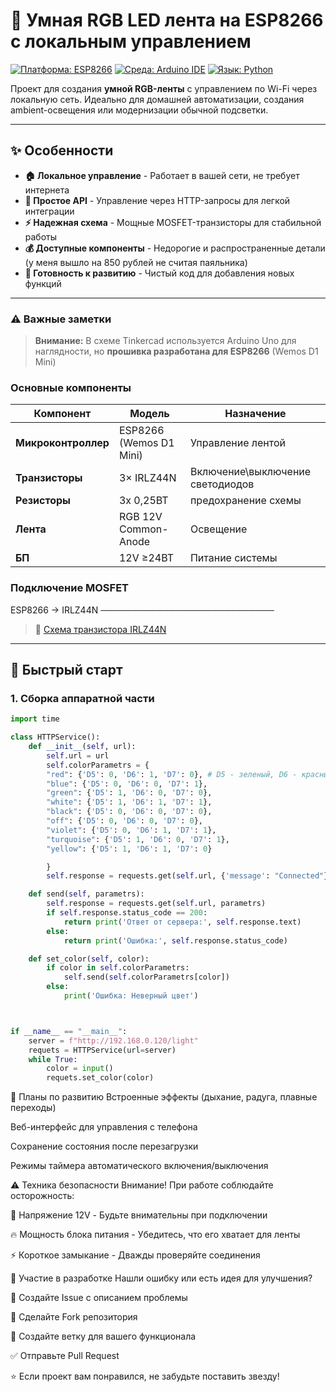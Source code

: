 # 🧠 Умная RGB LED лента на ESP8266 с локальным управлением

[![Платформа: ESP8266](https://img.shields.io/badge/Platform-ESP8266-orange.svg)](https://www.espressif.com/en/products/socs/esp8266)
[![Среда: Arduino IDE](https://img.shields.io/badge/Framework-Arduino%20IDE-blue.svg)](https://www.arduino.cc/en/software)
[![Язык: Python](https://img.shields.io/badge/Client-Python-green.svg)](https://www.python.org/)

Проект для создания **умной RGB-ленты** с управлением по Wi-Fi через локальную сеть. Идеально для домашней автоматизации, создания ambient-освещения или модернизации обычной подсветки.

---

## ✨ **Особенности**

*   **🏠 Локальное управление** - Работает в вашей сети, не требует интернета
*   **🔌 Простое API** - Управление через HTTP-запросы для легкой интеграции
*   **⚡ Надежная схема** - Мощные MOSFET-транзисторы для стабильной работы
*   **💰 Доступные компоненты** - Недорогие и распространенные детали (у меня вышло на 850 рублей не считая паяльника)
*   **🚀 Готовность к развитию** - Чистый код для добавления новых функций

---

### ⚠️ **Важные заметки**

> **Внимание:** В схеме Tinkercad используется Arduino Uno для наглядности, но **прошивка разработана для ESP8266** (Wemos D1 Mini)

### **Основные компоненты**
| Компонент | Модель | Назначение |
|-----------|--------|------------|
| **Микроконтроллер** | ESP8266 (Wemos D1 Mini) | Управление лентой |
| **Транзисторы** | 3× IRLZ44N | Включение\выключение светодиодов |
|**Резисторы**| 3х 0,25ВТ | предохранение схемы |
| **Лента** | RGB 12V Common-Anode | Освещение |
| **БП** | 12V ≥24ВТ | Питание системы |

### **Подключение MOSFET**
ESP8266 → IRLZ44N
────────────────────────────


> 🔗 [Схема транзистора IRLZ44N](https://hilelectronic.com/wp-content/uploads/2024/03/IRFZ44N-1.jpg.webp)

---

## 🚀 **Быстрый старт**

### 1. **Сборка аппаратной части**
```py
import time

class HTTPService():
    def __init__(self, url):
        self.url = url
        self.colorParametrs = {
        "red": {'D5': 0, 'D6': 1, 'D7': 0}, # D5 - зеленый, D6 - красный, D7 - синий
        "blue": {'D5': 0, 'D6': 0, 'D7': 1},
        "green": {'D5': 1, 'D6': 0, 'D7': 0},
        "white": {'D5': 1, 'D6': 1, 'D7': 1},
        "black": {'D5': 0, 'D6': 0, 'D7': 0},
        "off": {'D5': 0, 'D6': 0, 'D7': 0},
        "violet": {'D5': 0, 'D6': 1, 'D7': 1},
        "turquoise": {'D5': 1, 'D6': 0, 'D7': 1},
        "yellow": {'D5': 1, 'D6': 1, 'D7': 0}

        }
        self.response = requests.get(self.url, {'message': "Connected"})

    def send(self, parametrs):
        self.response = requests.get(self.url, parametrs)
        if self.response.status_code == 200:
            return print('Ответ от сервера:', self.response.text)
        else:
            return print('Ошибка:', self.response.status_code)

    def set_color(self, color):
        if color in self.colorParametrs:
            self.send(self.colorParametrs[color])
        else:
            print('Ошибка: Неверный цвет')



if __name__ == "__main__":
    server = f"http://192.168.0.120/light"
    requets = HTTPService(url=server)
    while True:
        color = input()
        requets.set_color(color)
```
🔮 Планы по развитию
Встроенные эффекты (дыхание, радуга, плавные переходы)

Веб-интерфейс для управления с телефона

Сохранение состояния после перезагрузки

Режимы таймера автоматического включения/выключения

⚠️ Техника безопасности
Внимание! При работе соблюдайте осторожность:

🔌 Напряжение 12V - Будьте внимательны при подключении

🔥 Мощность блока питания - Убедитесь, что его хватает для ленты

⚡ Короткое замыкание - Дважды проверяйте соединения

🤝 Участие в разработке
Нашли ошибку или есть идея для улучшения?

🐛 Создайте Issue с описанием проблемы

🔄 Сделайте Fork репозитория

📝 Создайте ветку для вашего функционала

✅ Отправьте Pull Request

⭐ Если проект вам понравился, не забудьте поставить звезду!
